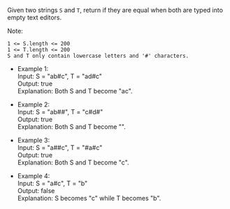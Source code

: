 Given two strings `S` and `T`, return if they are equal when both are typed into empty text editors. 

Note:

    1 <= S.length <= 200
    1 <= T.length <= 200
    S and T only contain lowercase letters and '#' characters.

- Example 1:  
    Input: S = "ab#c", T = "ad#c"  
    Output: true  
    Explanation: Both S and T become "ac".  

- Example 2:  
    Input: S = "ab##", T = "c#d#"  
    Output: true  
    Explanation: Both S and T become "".  

- Example 3:   
    Input: S = "a##c", T = "#a#c"  
    Output: true  
    Explanation: Both S and T become "c".  

- Example 4:  
    Input: S = "a#c", T = "b"  
    Output: false  
    Explanation: S becomes "c" while T becomes "b".  